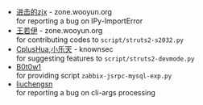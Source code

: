 * [进击的zjx](http://zone.wooyun.org/user/%E8%BF%9B%E5%87%BB%E7%9A%84zjx) - zone.wooyun.org  
 for reporting a bug on IPy-ImportError
* [王若伊](http://zone.wooyun.org/user/%E7%8E%8B%E8%8B%A5%E4%BC%8A) - zone.wooyun.org  
 for contributing codes to `script/struts2-s2032.py`
* [CplusHua](),[小乐天]() - knownsec  
 for suggesting features to `script/struts2-devmode.py`
* [B0t0w1](1137321491@qq.com)  
 for providing script `zabbix-jsrpc-mysql-exp.py` 
* [liuchengsn](liuchengsn@163.com)  
 for reporting a bug on cli-args processing